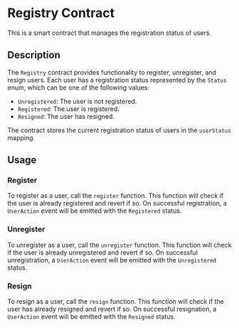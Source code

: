# Registry Contract

This is a smart contract that manages the registration status of users.

## Description

The `Registry` contract provides functionality to register, unregister, and resign users. Each user has a registration status represented by the `Status` enum, which can be one of the following values:

- `Unregistered`: The user is not registered.
- `Registered`: The user is registered.
- `Resigned`: The user has resigned.

The contract stores the current registration status of users in the `userStatus` mapping.

## Usage

### Register

To register as a user, call the `register` function. This function will check if the user is already registered and revert if so. On successful registration, a `UserAction` event will be emitted with the `Registered` status.

### Unregister

To unregister as a user, call the `unregister` function. This function will check if the user is already unregistered and revert if so. On successful unregistration, a `UserAction` event will be emitted with the `Unregistered` status.

### Resign

To resign as a user, call the `resign` function. This function will check if the user has already resigned and revert if so. On successful resignation, a `UserAction` event will be emitted with the `Resigned` status.